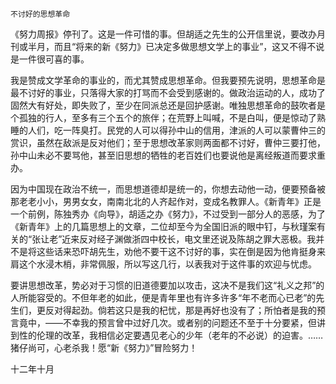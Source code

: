     不讨好的思想革命 

   《努力周报》停刊了。这是一件可惜的事。但胡适之先生的公开信里说，要改办月刊或半月，而且“将来的新《努力》已决定多做思想文学上的事业”，这又不得不说是一件很可喜的事。

   我是赞成文学革命的事业的，而尤其赞成思想革命。但我要预先说明，思想革命是最不讨好的事业，只落得大家的打骂而不会受到感谢的。做政治运动的人，成功了固然大有好处，即失败了，至少在同派总还是回护感谢。唯独思想革命的鼓吹者是个孤独的行人，至多有三个五个的旅伴；在荒野上叫喊，不是白叫，便是惊动了熟睡的人们，吃一阵臭打。民党的人可以得孙中山的信用，津派的人可以蒙曹仲三的赏识，虽然在敌派是反对他们；至于思想改革家则两面都不讨好，曹仲三要打他，孙中山未必不要骂他，甚至旧思想的牺牲的老百姓们也要说他是离经叛道而要求重办。

   因为中国现在政治不统一，而思想道德却是统一的，你想去动他一动，便要预备被那老老小小，男男女女，南南北北的人齐起作对，变成名教罪人。《新青年》正是一个前例，陈独秀办《向导》，胡适之办《努力》，不过受到一部分人的恶感，为了《新青年》上的几篇思想上的文章，二位却至今为全国旧派的眼中钉，与秋瑾案有关的“张让老”近来反对经子渊做浙四中校长，电文里还说及陈胡之罪大恶极。我并不是将这些话来恐吓胡先生，劝他不要干这不讨好的事，实在倒是因为他肯挺身来肩这个水浸木梢，非常佩服，所以写这几行，以表我对于这件事的欢迎与忧虑。

   要讲思想改革，势必对于习惯的旧道德要加以攻击，这决不是我们这“礼义之邦”的人所能容受的。不但年老的如此，便是青年里也有许多许多“年不老而心已老”的先生们，更反对得起劲。倘若这只是我的杞忧，那是再好也没有了；所怕者是我的预言竟中，——不幸我的预言曾中过好几次。或者别的问题还不至于十分要紧，但讲到性的伦理的改革，我相信必定要遇见老心的少年（老年的不必说）的迫害。……猪仔尚可，心老杀我！愿“新《努力》”冒险努力！

   十二年十月

